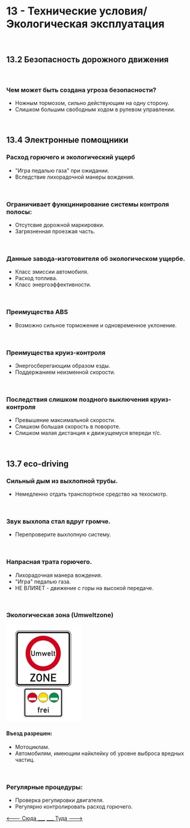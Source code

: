 <h1>13 - Технические условия/Экологическая эксплуатация</h1>

<br>

<h2>13.2 Безопасность дорожного движения</h2>
<br>
<h3>Чем может быть создана угроза безопасности?</h3>
<ul>
<li>Ножным тормозом, сильно действующим на одну сторону.</li>
<li>Слишком большим свободным ходом в рулевом управлении.</li>
</ul>

<br>

<h2>13.4 Электронные помощники</h2>
<h3>Расход горючего и экологический ущерб</h3>
<ul>
<li>"Игра педалью газа" при ожидании.</li>
<li>Вследствие лихорадочной манеры вождения.</li>
</ul>

<br>

<h3>Ограничивает функцинирование системы контроля полосы:</h3>
<ul>
<li>Отсутсвие дорожной маркировки.</li>
<li>Загрязненная проезжая часть.</li>
</ul>

<br>

<h3>Данные завода-изготовителя об экологическом ущербе.</h3>
<ul>
<li>Класс эмиссии автомобиля.</li>
<li>Расход топлива.</li>
<li>Класс энергоэффективности.</li>
</ul>

<br>

<h3>Преимущества ABS</h3>
<ul>
<li>Возможно сильное торможение и одновременное уклонение.</li>
</ul>

<br>

<h3>Преимущества круиз-контроля</h3>
<ul>
<li>Энергосберегающим образом езды.</li>
<li>Поддержанием неизменной скорости.</li>
</ul>

<br>

<h3>Последствия слишком поздного выключения круиз-контроля</h3>
<ul>
<li>Превышение максимальной скорости.</li>
<li>Слишком большая скорость в повороте.</li>
<li>Слишком малая дистанция к движущемуся впереди т/с.</li>
</ul>

<br>

<h2>13.7 eco-driving</h2>

<h3>Сильный дым из выхлопной трубы.</h3>
<ul>
<li>Немедленно отдать транспортное средство на техосмотр.</li>
</ul>

<br>

<h3>Звук выхлопа стал вдруг громче.</h3>
<ul>
<li>Перепроверите выхлопную систему.</li>
</ul>

<br>

<h3>Напрасная трата горючего.</h3>
<ul>
<li>Лихорадочная манера вождения.</li>
<li>"Игра" педалью газа.</li>
<li>НЕ ВЛИЯЕТ - движение с горы на высокой передаче.</li>
</ul>

<br>

<h3>Экологическая зона (Umweltzone)</h3>
<img src="/img/sign/umwelt_zone.png" alt="umwelt_zone" width="200"/>
<h4> Въезд разрешен:</h4>
<ul>
<li>Мотоциклам.</li>
<li>Автомобилям, имеющим найклейку об уровне выброса вредных частиц.</li>
</ul>

<br>

<h3>Регулярные процедуры:</h3>
<ul>
<li>Проверка регулировки двигателя.</li>
<li>Регулярно контролировать расход горючего.</li>
</ul>

[<--- Сюда ___](/12%20-%20consequneces.md)
[___ Туда --->](/14%20-%20passengers%20&%20cargo.md)
